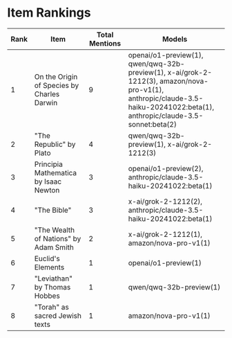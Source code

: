 # Item Rankings

| Rank | Item | Total Mentions | Models |
|------|------|----------------|--------|
| 1 | On the Origin of Species by Charles Darwin | 9 | openai/o1-preview(1), qwen/qwq-32b-preview(1), x-ai/grok-2-1212(3), amazon/nova-pro-v1(1), anthropic/claude-3.5-haiku-20241022:beta(1), anthropic/claude-3.5-sonnet:beta(2) |
| 2 | "The Republic" by Plato | 4 | qwen/qwq-32b-preview(1), x-ai/grok-2-1212(3) |
| 3 | Principia Mathematica by Isaac Newton | 3 | openai/o1-preview(2), anthropic/claude-3.5-haiku-20241022:beta(1) |
| 4 | "The Bible" | 3 | x-ai/grok-2-1212(2), anthropic/claude-3.5-haiku-20241022:beta(1) |
| 5 | "The Wealth of Nations" by Adam Smith | 2 | x-ai/grok-2-1212(1), amazon/nova-pro-v1(1) |
| 6 | Euclid's Elements | 1 | openai/o1-preview(1) |
| 7 | "Leviathan" by Thomas Hobbes | 1 | qwen/qwq-32b-preview(1) |
| 8 | "Torah" as sacred Jewish texts | 1 | amazon/nova-pro-v1(1) |
